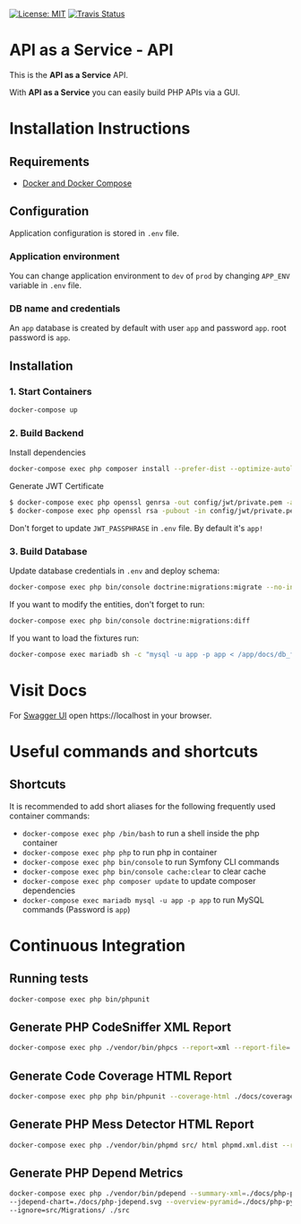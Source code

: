 [![License: MIT](https://img.shields.io/badge/License-MIT-yellow.svg)](https://opensource.org/licenses/MIT)
[![Travis Status](https://img.shields.io/travis/siewert87/aaas-api.svg?label=Build)](https://travis-ci.org/siewert87/aaas-api)

# API as a Service - API

This is the **API as a Service** API.

With **API as a Service** you can easily build PHP APIs via a GUI.

# Installation Instructions

## Requirements

* [Docker and Docker Compose]

## Configuration

Application configuration is stored in `.env` file. 

### Application environment
You can change application environment to `dev` of `prod` by changing `APP_ENV` variable in `.env` file.

### DB name and credentials
An `app` database is created by default with user `app` and password `app`. root password is `app`.

## Installation

### 1. Start Containers 

```bash
docker-compose up
```

### 2. Build Backend

Install dependencies

```bash
docker-compose exec php composer install --prefer-dist --optimize-autoloader
```

Generate JWT Certificate

```bash
$ docker-compose exec php openssl genrsa -out config/jwt/private.pem -aes256 4096
$ docker-compose exec php openssl rsa -pubout -in config/jwt/private.pem -out config/jwt/public.pem
```

Don't forget to update `JWT_PASSPHRASE` in `.env` file. By default it's `app!`

### 3. Build Database

Update database credentials in `.env` and deploy schema:

```bash
docker-compose exec php bin/console doctrine:migrations:migrate --no-interaction
```

If you want to modify the entities, don't forget to run:

```bash
docker-compose exec php bin/console doctrine:migrations:diff
```

If you want to load the fixtures run:

```bash
docker-compose exec mariadb sh -c "mysql -u app -p app < /app/docs/db_fixtures.sql"
```

# Visit Docs

For [Swagger UI] open https://localhost in your browser.

# Useful commands and shortcuts

## Shortcuts
It is recommended to add short aliases for the following frequently used container commands:

* `docker-compose exec php /bin/bash` to run a shell inside the php container
* `docker-compose exec php php` to run php in container
* `docker-compose exec php bin/console` to run Symfony CLI commands
* `docker-compose exec php bin/console cache:clear` to clear cache
* `docker-compose exec php composer update` to update composer dependencies
* `docker-compose exec mariadb mysql -u app -p app` to run MySQL commands (Password is `app`)

# Continuous Integration

## Running tests

```bash
docker-compose exec php bin/phpunit
```

## Generate PHP CodeSniffer XML Report

```bash
docker-compose exec php ./vendor/bin/phpcs --report=xml --report-file=./docs/phpcs.xml
```

## Generate Code Coverage HTML Report

```bash
docker-compose exec php php bin/phpunit --coverage-html ./docs/coverage
```

## Generate PHP Mess Detector HTML Report

```bash
docker-compose exec php ./vendor/bin/phpmd src/ html phpmd.xml.dist --reportfile ./docs/phpmd.html
```

## Generate PHP Depend Metrics

```bash
docker-compose exec php ./vendor/bin/pdepend --summary-xml=./docs/php-pdepend.xml \
--jdepend-chart=./docs/php-jdepend.svg --overview-pyramid=./docs/php-pyramid.svg \
--ignore=src/Migrations/ ./src
```

[Docker and Docker Compose]: https://docs.docker.com/engine/installation
[Swagger UI]: https://swagger.io/tools/swagger-ui/
